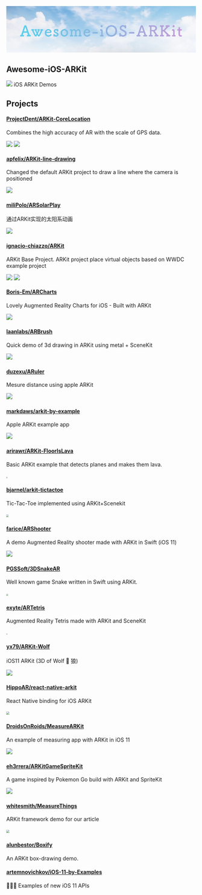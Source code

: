 <p align="center">
  <img src="banner.png">
</p>

## Awesome-iOS-ARKit
![](https://camo.githubusercontent.com/13c4e50d88df7178ae1882a203ed57b641674f94/68747470733a2f2f63646e2e7261776769742e636f6d2f73696e647265736f726875732f617765736f6d652f643733303566333864323966656437386661383536353265336136336531353464643865383832392f6d656469612f62616467652e737667)
iOS ARKit Demos

## Projects
#### [ProjectDent/ARKit-CoreLocation](https://github.com/ProjectDent/ARKit-CoreLocation) 
Combines the high accuracy of AR with the scale of GPS data.

<p align="left">
    <img src="https://github.com/ProjectDent/ARKit-CoreLocation/blob/master/giphy-1.gif?raw=true" style="zoom:100%" align=left/>
    <img src="https://github.com/ProjectDent/ARKit-CoreLocation/blob/master/giphy-2.gif?raw=true" style="zoom:100%" align=right/>
</p>

#### [apfelix/ARKit-line-drawing](https://github.com/lapfelix/ARKit-line-drawing)
Changed the default ARKit project to draw a line where the camera is positioned

![](https://camo.githubusercontent.com/b4e2aa31d0fc7661256ce92d1d4aaabc7c06a68a/68747470733a2f2f7468756d62732e6766796361742e636f6d2f446972656374496e7369676e69666963616e74496365666973682d73697a655f726573747269637465642e676966)

#### [miliPolo/ARSolarPlay](https://github.com/miliPolo/ARSolarPlay)
通过ARKit实现的太阳系动画

![](https://github.com/miliPolo/ARSolarPlay/blob/master/ARSolarPlay/Asset/ARSolarPlay.gif?raw=true)

#### [ignacio-chiazzo/ARKit](https://github.com/ignacio-chiazzo/ARKit)
ARKit Base Project. ARKit project place virtual objects based on WWDC example project

<p align="left">
    <img src="https://camo.githubusercontent.com/f534b780c1fc2827697f012c50eb0d36f326ad74/687474703a2f2f692e6d616b65616769662e636f6d2f6d656469612f362d31382d323031372f6e71306d31622e676966" style="zoom:100%" align=left/>
    <img src="https://camo.githubusercontent.com/2cf6b8f45b07c36780c371e464692b4170e95233/687474703a2f2f692e6d616b65616769662e636f6d2f6d656469612f362d31382d323031372f447a537536472e676966" style="zoom:100%" align=right/>
</p>

#### [Boris-Em/ARCharts](https://github.com/Boris-Em/ARCharts)

Lovely Augmented Reality Charts for iOS - Built with ARKit

![](https://camo.githubusercontent.com/8fe4fe57069739e242329fcedcb890e4ce7bfad6/68747470733a2f2f73322e706f7374696d672e6f72672f666e7769636c70646c2f67697068792d646f776e73697a65642d6c617267652e676966)

#### [laanlabs/ARBrush](https://github.com/laanlabs/ARBrush)
Quick demo of 3d drawing in ARKit using metal + SceneKit

![](https://github.com/laanlabs/ARBrush/blob/master/anim.gif?raw=true)


#### [duzexu/ARuler](https://github.com/duzexu/ARuler)
Mesure distance using apple ARKit

![](https://github.com/duzexu/ARuler/blob/master/Design/preview_vertical.gif?raw=true)

#### [markdaws/arkit-by-example](https://github.com/markdaws/arkit-by-example)
Apple ARKit example app

![](https://camo.githubusercontent.com/3a6240f71daea764d61cce4389a3d62cd5b3ba21/68747470733a2f2f696d672e796f75747562652e636f6d2f76692f724e46516c3749345436592f302e6a7067)

#### [arirawr/ARKit-FloorIsLava](https://github.com/arirawr/ARKit-FloorIsLava)
Basic ARKit example that detects planes and makes them lava.

<p align="left">
    <img src="https://raw.githubusercontent.com/arirawr/ARKit-FloorIsLava/master/IMG_0700.PNG" style="zoom:20%" align=left/>
</p>

#### [bjarnel/arkit-tictactoe](https://github.com/bjarnel/arkit-tictactoe)
Tic-Tac-Toe implemented using ARKit+Scenekit

<p align="left">
    <img src="https://raw.githubusercontent.com/bjarnel/arkit-tictactoe/master/tictactoe-shadows.jpg" style="zoom:40%" align=left/>
</p>

#### [farice/ARShooter](https://github.com/farice/ARShooter)
A demo Augmented Reality shooter made with ARKit in Swift (iOS 11) 

![](https://user-images.githubusercontent.com/13244177/26912181-a08e94cc-4bc7-11e7-9261-2ed24e69f1f7.gif)

#### [PGSSoft/3DSnakeAR](https://github.com/PGSSoft/3DSnakeAR)
Well known game Snake written in Swift using ARKit.

<p align="left">
    <img src="https://github.com/PGSSoft/3DSnakeAR/raw/master/image1.PNG?raw=true" style="zoom:30%" align=left/>
</p>

#### [exyte/ARTetris](https://github.com/exyte/ARTetris)
Augmented Reality Tetris made with ARKit and SceneKit

<p align="left">
    <img src="https://camo.githubusercontent.com/ed8f9e75e2cdab7b268692b0f979ebf94ab19b64/687474703a2f2f692e696d6775722e636f6d2f425869393439792e6a7067" style="zoom:20%" align=left/>
</p>

#### [yx79/ARKit-Wolf](https://github.com/yx79/ARKit-Wolf)
iOS11 ARKit (3D of Wolf 🐺 狼)

![](https://camo.githubusercontent.com/8a706d86c3ec995c60111dddb09344c3c94f107f/68747470733a2f2f73746f726167652e676f6f676c65617069732e636f6d2f77656261707030312d3134393630302e61707073706f742e636f6d2f6769746875622f776f6c662e676966)

#### [HippoAR/react-native-arkit](https://github.com/HippoAR/react-native-arkit)
React Native binding for iOS ARKit

<p align="left">
    <img src="https://github.com/HippoAR/react-native-arkit/blob/master/screenshots/geometries.jpg?raw=true" style="zoom:50%" align=left/>
</p>

#### [DroidsOnRoids/MeasureARKit](https://github.com/DroidsOnRoids/MeasureARKit)
An example of measuring app with ARKit in iOS 11

![](https://camo.githubusercontent.com/42c6ca7198c329d0018292ab695cd0f49d822177/68747470733a2f2f7777772e74686564726f6964736f6e726f6964732e636f6d2f77702d636f6e74656e742f75706c6f6164732f323031372f30372f6d6561737572696e675f696f735f352e676966)

#### [eh3rrera/ARKitGameSpriteKit](https://github.com/eh3rrera/ARKitGameSpriteKit)
A game inspired by Pokemon Go build with ARKit and SpriteKit

![](https://camo.githubusercontent.com/4faa68a4b611eb5ff308e70d5f8091d3a12b34fe/68747470733a2f2f696d672e796f75747562652e636f6d2f76692f306d6d614c69755941686f2f302e6a7067)

#### [whitesmith/MeasureThings](https://github.com/whitesmith/MeasureThings)
ARKit framework demo for our article

<p align="left">
    <img src="https://camo.githubusercontent.com/40afbf1c0922a87a9b16936f0b3bee71c6cc773f/68747470733a2f2f7768697465736d6974682d776562736974652e73332e616d617a6f6e6177732e636f6d2f323031372f4a756c2f61726b69745f64656d6f5f796f75747562652d313530303536353039323131362e706e67" style="zoom:50%" align=left/>
</p>

#### [alunbestor/Boxify](https://github.com/alunbestor/Boxify)
An ARKit box-drawing demo.

#### [artemnovichkov/iOS-11-by-Examples](https://github.com/artemnovichkov/iOS-11-by-Examples)
👨🏻‍💻 Examples of new iOS 11 APIs



